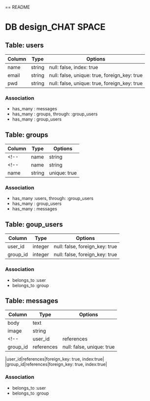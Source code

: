 == README
# DB design_CHAT SPACE

## Table: users
|Column|Type|Options|
|------|----|-------|
|name|string|null: false, index: true|
|email|string|null: false, unique: true, foreign_key: true|
|pwd|string|null: false, unique: true, foreign_key: true|

### Association
- has_many : messages
- has_many : groups, through: :group_users
- has_many : group_users


## Table: groups
|Column|Type|Options|
|------|----|-------|
<!-- |name|string|null: false, unique: true, index: true| -->
<!-- |name|string|null: false, unique: true| -->
|name|string|unique: true|


### Association
- has_many :users, through: :group_users
- has_many : group_users
- has_many : messages

## Table: goup_users
|Column|Type|Options|
|------|----|-------|
|user_id|integer|null: false, foreign_key: true|
|group_id|integer|null: false, foreign_key: true|

### Association
- belongs_to :user
- belongs_to :group


## Table: messages
|Column|Type|Options|
|------|----|-------|
|body|text|
|image|string|
<!-- |user_id|references|null: false, unique: true|
|group_id|references|null: false, unique: true| -->

|user_id|references|foreign_key: true, index:true|
|group_id|references|foreign_key: true, index:true|

### Association
- belongs_to :user
- belongs_to :group
